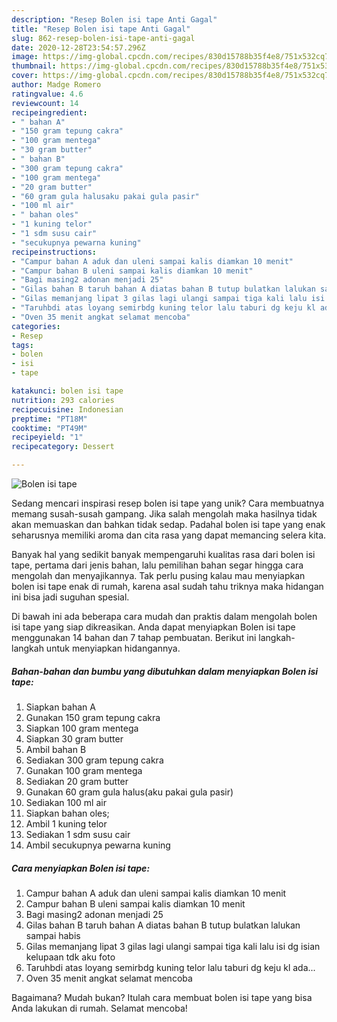 ```yaml
---
description: "Resep Bolen isi tape Anti Gagal"
title: "Resep Bolen isi tape Anti Gagal"
slug: 862-resep-bolen-isi-tape-anti-gagal
date: 2020-12-28T23:54:57.296Z
image: https://img-global.cpcdn.com/recipes/830d15788b35f4e8/751x532cq70/bolen-isi-tape-foto-resep-utama.jpg
thumbnail: https://img-global.cpcdn.com/recipes/830d15788b35f4e8/751x532cq70/bolen-isi-tape-foto-resep-utama.jpg
cover: https://img-global.cpcdn.com/recipes/830d15788b35f4e8/751x532cq70/bolen-isi-tape-foto-resep-utama.jpg
author: Madge Romero
ratingvalue: 4.6
reviewcount: 14
recipeingredient:
- " bahan A"
- "150 gram tepung cakra"
- "100 gram mentega"
- "30 gram butter"
- " bahan B"
- "300 gram tepung cakra"
- "100 gram mentega"
- "20 gram butter"
- "60 gram gula halusaku pakai gula pasir"
- "100 ml air"
- " bahan oles"
- "1 kuning telor"
- "1 sdm susu cair"
- "secukupnya pewarna kuning"
recipeinstructions:
- "Campur bahan A aduk dan uleni sampai kalis diamkan 10 menit"
- "Campur bahan B uleni sampai kalis diamkan 10 menit"
- "Bagi masing2 adonan menjadi 25"
- "Gilas bahan B taruh bahan A diatas bahan B tutup bulatkan lalukan sampai habis"
- "Gilas memanjang lipat 3 gilas lagi ulangi sampai tiga kali lalu isi dg isian kelupaan tdk aku foto"
- "Taruhbdi atas loyang semirbdg kuning telor lalu taburi dg keju kl ada..."
- "Oven 35 menit angkat selamat mencoba"
categories:
- Resep
tags:
- bolen
- isi
- tape

katakunci: bolen isi tape 
nutrition: 293 calories
recipecuisine: Indonesian
preptime: "PT18M"
cooktime: "PT49M"
recipeyield: "1"
recipecategory: Dessert

---
```



![Bolen isi tape](https://img-global.cpcdn.com/recipes/830d15788b35f4e8/751x532cq70/bolen-isi-tape-foto-resep-utama.jpg)

Sedang mencari inspirasi resep bolen isi tape yang unik? Cara membuatnya memang susah-susah gampang. Jika salah mengolah maka hasilnya tidak akan memuaskan dan bahkan tidak sedap. Padahal bolen isi tape yang enak seharusnya memiliki aroma dan cita rasa yang dapat memancing selera kita.



Banyak hal yang sedikit banyak mempengaruhi kualitas rasa dari bolen isi tape, pertama dari jenis bahan, lalu pemilihan bahan segar hingga cara mengolah dan menyajikannya. Tak perlu pusing kalau mau menyiapkan bolen isi tape enak di rumah, karena asal sudah tahu triknya maka hidangan ini bisa jadi suguhan spesial.


Di bawah ini ada beberapa cara mudah dan praktis dalam mengolah bolen isi tape yang siap dikreasikan. Anda dapat menyiapkan Bolen isi tape menggunakan 14 bahan dan 7 tahap pembuatan. Berikut ini langkah-langkah untuk menyiapkan hidangannya.

<!--inarticleads1-->

##### Bahan-bahan dan bumbu yang dibutuhkan dalam menyiapkan Bolen isi tape:

1. Siapkan  bahan A
1. Gunakan 150 gram tepung cakra
1. Siapkan 100 gram mentega
1. Siapkan 30 gram butter
1. Ambil  bahan B
1. Sediakan 300 gram tepung cakra
1. Gunakan 100 gram mentega
1. Sediakan 20 gram butter
1. Gunakan 60 gram gula halus(aku pakai gula pasir)
1. Sediakan 100 ml air
1. Siapkan  bahan oles;
1. Ambil 1 kuning telor
1. Sediakan 1 sdm susu cair
1. Ambil secukupnya pewarna kuning




<!--inarticleads2-->

##### Cara menyiapkan Bolen isi tape:

1. Campur bahan A aduk dan uleni sampai kalis diamkan 10 menit
1. Campur bahan B uleni sampai kalis diamkan 10 menit
1. Bagi masing2 adonan menjadi 25
1. Gilas bahan B taruh bahan A diatas bahan B tutup bulatkan lalukan sampai habis
1. Gilas memanjang lipat 3 gilas lagi ulangi sampai tiga kali lalu isi dg isian kelupaan tdk aku foto
1. Taruhbdi atas loyang semirbdg kuning telor lalu taburi dg keju kl ada...
1. Oven 35 menit angkat selamat mencoba




Bagaimana? Mudah bukan? Itulah cara membuat bolen isi tape yang bisa Anda lakukan di rumah. Selamat mencoba!
